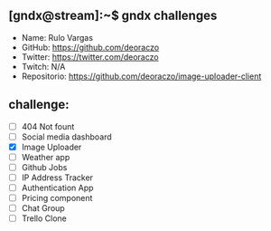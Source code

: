 ## [gndx@stream]:~$ gndx challenges

- Name: Rulo Vargas
- GitHub: https://github.com/deoraczo 
- Twitter: https://twitter.com/deoraczo
- Twitch: N/A
- Repositorio: https://github.com/deoraczo/image-uploader-client

## challenge:
  - [ ] 404 Not fount
  - [ ] Social media dashboard
  - [x] Image Uploader
  - [ ] Weather app
  - [ ] Github Jobs
  - [ ] IP Address Tracker
  - [ ] Authentication App
  - [ ] Pricing component
  - [ ] Chat Group
  - [ ] Trello Clone
